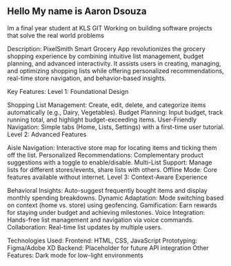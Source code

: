 ## Hello My name is Aaron Dsouza
Im a final year student at KLS GIT
Working on building
software projects that solve the real world problems

Description:
PixelSmith Smart Grocery App revolutionizes the grocery shopping experience by combining intuitive list management, budget planning, and advanced interactivity. It assists users in creating, managing, and optimizing shopping lists while offering personalized recommendations, real-time store navigation, and behavior-based insights.

Key Features:
Level 1: Foundational Design

Shopping List Management:
Create, edit, delete, and categorize items automatically (e.g., Dairy, Vegetables).
Budget Planning:
Input budget, track running total, and highlight budget-exceeding items.
User-Friendly Navigation:
Simple tabs (Home, Lists, Settings) with a first-time user tutorial.
Level 2: Advanced Features

Aisle Navigation:
Interactive store map for locating items and ticking them off the list.
Personalized Recommendations:
Complementary product suggestions with a toggle to enable/disable.
Multi-List Support:
Manage lists for different stores/events, share lists with others.
Offline Mode:
Core features available without internet.
Level 3: Context-Aware Experience

Behavioral Insights:
Auto-suggest frequently bought items and display monthly spending breakdowns.
Dynamic Adaptation:
Mode switching based on context (home vs. store) using geofencing.
Gamification:
Earn rewards for staying under budget and achieving milestones.
Voice Integration:
Hands-free list management and navigation via voice commands.
Collaboration:
Real-time list updates by multiple users.

Technologies Used:
Frontend: HTML, CSS, JavaScript
Prototyping: Figma/Adobe XD
Backend: Placeholder for future API integration
Other Features: Dark mode for low-light environments
